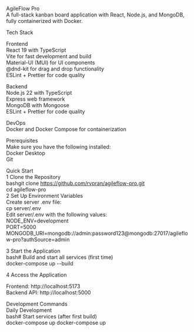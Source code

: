 AgileFlow Pro  
A full-stack kanban board application with React, Node.js, and MongoDB, fully containerized with Docker.  

Tech Stack  

Frontend  
React 19 with TypeScript  
Vite for fast development and build  
Material-UI (MUI) for UI components  
@dnd-kit for drag and drop functionality  
ESLint + Prettier for code quality  

Backend  
Node.js 22 with TypeScript  
Express web framework  
MongoDB with Mongoose  
ESLint + Prettier for code quality  

DevOps  
Docker and Docker Compose for containerization  

Prerequisites  
Make sure you have the following installed:  
Docker Desktop  
Git  

Quick Start  
1 Clone the Repository  
bashgit clone https://github.com/rvpran/agileflow-pro.git  
cd agileflow-pro  
2 Set Up Environment Variables  
Create server .env file:  
cp server/.env  
Edit server/.env with the following values:  
NODE_ENV=development  
PORT=5000  
MONGODB_URI=mongodb://admin:password123@mongodb:27017/agileflow-pro?authSource=admin  


3 Start the Application  
bash# Build and start all services (first time)  
docker-compose up --build  


4 Access the Application  

Frontend: http://localhost:5173  
Backend API: http://localhost:5000  

Development Commands  
Daily Development  
bash# Start services (after first build)  
docker-compose up
docker-compose up
